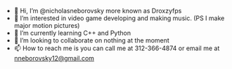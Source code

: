 - 👋 Hi, I’m @nicholasneborovsky more known as Droxzyfps
- 👀 I’m interested in video game developing and making music. (PS I make major motion pictures)
- 🌱 I’m currently learning C++ and Python
- 💞️ I’m looking to collaborate on nothing at the moment
- 📫 How to reach me is you can call me at 312-366-4874 or email me at nneborovsky12@gmail.com

<!---
nicholasneborovsky/nicholasneborovsky is a ✨ special ✨ repository because its `README.md` (this file) appears on your GitHub profile.
You can click the Preview link to take a look at your changes.
--->
